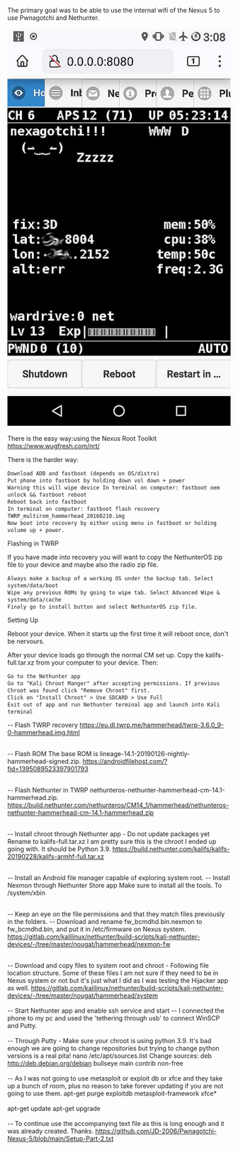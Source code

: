 The primary goal was to be able to use the internal wifi of the Nexus 5 to use Pwnagotchi and Nethunter.
<br />
<br />
![alt text](https://github.com/JD-2006/Pwnagotchi-Nexus-5/blob/main/Screenshot_20240528-150814b.jpg?raw=true)
<br />
<br />
There is the easy way:using the Nexus Root Toolkit https://www.wugfresh.com/nrt/

There is the harder way:

    Download ADB and fastboot (depends on OS/distro)
    Put phone into fastboot by holding down vol down + power
    Warning this will wipe device In terminal on computer: fastboot oem unlock && fastboot reboot
    Reboot back into fastboot
    In terminal on computer: fastboot flash recovery TWRP_multirom_hammerhead_20160210.img
    Now boot into recovery by either using menu in fastboot or holding volume up + power.

Flashing in TWRP

If you have made into recovery you will want to copy the NethunterOS zip file to your device and maybe also the radio zip file.

    Always make a backup of a working OS under the backup tab. Select system/data/boot
    Wipe any previous ROMs by going to wipe tab. Select Advanced Wipe & system/data/cache
    Finaly go to install button and select NethunterOS zip file.

Setting Up

Reboot your device. When it starts up the first time it will reboot once, don't be nervours.

After your device loads go through the normal CM set up. Copy the kalifs-full.tar.xz from your computer to your device. Then:

    Go to the Nethunter app
    Go to "Kali Chroot Manger" after accepting permissions. If previous Chroot was found click "Remove Chroot" first.
    Click on "Install Chroot" > Use SDCARD > Use Full
    Exit out of app and run Nethunter terminal app and launch into Kali terminal


-- Flash TWRP recovery
https://eu.dl.twrp.me/hammerhead/twrp-3.6.0_9-0-hammerhead.img.html
<br />
<br />

-- Flash ROM
The base ROM is lineage-14.1-20190126-nightly-hammerhead-signed.zip.
https://androidfilehost.com/?fid=1395089523397901793
<br />
<br />

-- Flash Nethunter in TWRP
nethunteros-nethunter-hammerhead-cm-14.1-hammerhead.zip.
https://build.nethunter.com/nethunteros/CM14_1/hammerhead/nethunteros-nethunter-hammerhead-cm-14.1-hammerhead.zip
<br />
<br />

-- Install chroot through Nethunter app - Do not update packages yet
Rename to kalifs-full.tar.xz
I am pretty sure this is the chroot I ended up going with. It should be Python 3.9.
https://build.nethunter.com/kalifs/kalifs-20190228/kalifs-armhf-full.tar.xz
<br />
<br />

-- Install an Android file manager capable of exploring system root.
-- Install Nexmon through Nethunter Store app
Make sure to install all the tools. To /system/xbin
<br />
<br />

-- Keep an eye on the file permissions and that they match files previously in the folders.
-- Download and rename fw_bcmdhd.bin.nexmon to fw_bcmdhd.bin, and put it in /etc/firmware on Nexus system.
https://gitlab.com/kalilinux/nethunter/build-scripts/kali-nethunter-devices/-/tree/master/nougat/hammerhead/nexmon-fw
<br />
<br />

-- Download and copy files to system root and chroot - Following file location structure. Some of these files I am not sure if they need to be in Nexus system or not but it's just what I did as I was testing the Hijacker app as well.
https://gitlab.com/kalilinux/nethunter/build-scripts/kali-nethunter-devices/-/tree/master/nougat/hammerhead/system
<br />
<br />
-- Start Nethunter app and enable ssh service and start
-- I connected the phone to my pc and used the 'tethering through usb' to connect WinSCP and Putty.
<br />
<br />
-- Through Putty - Make sure your chroot is using python 3.9. It's bad enough we are going to change repositories but trying to change python versions is a real pita!
nano /etc/apt/sources.list
Change sources:
deb http://deb.debian.org/debian bullseye main contrib non-free
<br />
<br />
-- As I was not going to use metasploit or exploit db or xfce and they take up a bunch of room, plus no reason to take forever updating if you are not going to use them.
apt-get purge exploitdb metasploit-framework xfce*
<br />
<br />
apt-get update
apt-get upgrade
<br />
<br />
-- To continue use the accompanying text file as this is long enough and it was already created. Thanks.
https://github.com/JD-2006/Pwnagotchi-Nexus-5/blob/main/Setup-Part-2.txt
